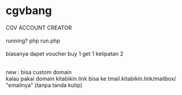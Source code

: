 # cgvbang
CGV ACCOUNT CREATOR<br><br>
running? php run.php<br><br>
biasanya dapet voucher buy 1 get 1 kelipatan 2<br><br>

new : bisa custom domain<br>
kalau pakai domain kitabikin.link bisa ke tmail.kitabikin.link/mailbox/ "emailnya" (tanpa tanda kutip)
